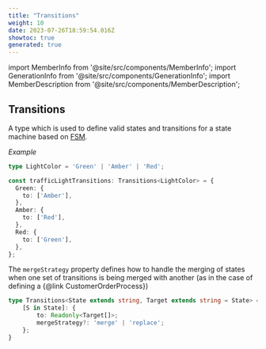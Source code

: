 ```yaml
---
title: "Transitions"
weight: 10
date: 2023-07-26T18:59:54.016Z
showtoc: true
generated: true
---
```

<!-- This file was generated from the Vendure source. Do not modify. Instead, re-run the "docs:build" script -->
import MemberInfo from '@site/src/components/MemberInfo';
import GenerationInfo from '@site/src/components/GenerationInfo';
import MemberDescription from '@site/src/components/MemberDescription';


## Transitions

<GenerationInfo sourceFile="packages/core/src/common/finite-state-machine/types.ts" sourceLine="30" packageName="@vendure/core" />

A type which is used to define valid states and transitions for a state machine based
on <a href='/reference/typescript-api/state-machine/fsm#fsm'>FSM</a>.

*Example*

```ts
type LightColor = 'Green' | 'Amber' | 'Red';

const trafficLightTransitions: Transitions<LightColor> = {
  Green: {
    to: ['Amber'],
  },
  Amber: {
    to: ['Red'],
  },
  Red: {
    to: ['Green'],
  },
};
```

The `mergeStrategy` property defines how to handle the merging of states when one set of
transitions is being merged with another (as in the case of defining a {@link CustomerOrderProcess})

```ts title="Signature"
type Transitions<State extends string, Target extends string = State> = {
    [S in State]: {
        to: Readonly<Target[]>;
        mergeStrategy?: 'merge' | 'replace';
    };
}
```
